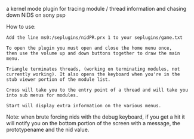 a kernel mode plugin for tracing module / thread information and chasing down NIDS on sony psp 

How to use:

	Add the line ms0:/seplugins/nidPR.prx 1 to your seplugins/game.txt
	
	To open the plugin you must open and close the home menu once, 
	then use the volume up and down buttons together to draw the main menu.
	
	Triangle terminates threads, (working on terminating modules, not 
	currently working). It also opens the keyboard when you're in the 
	stub viewer portion of the module list.
	
	Cross will take you to the entry point of a thread and will take you into sub menus for modules.
	
	Start will display extra information on the various menus.
	
Note:
	when brute forcing nids with the debug keyboard, if you get a hit it will notify you on the bottom
	portion of the screen with a message, the prototypename and the nid value.
